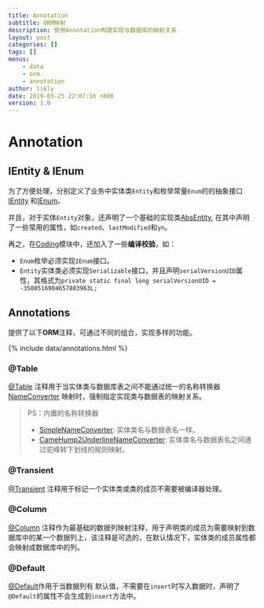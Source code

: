 ```yaml
---
title: Annotation
subtitle: ORM映射
description: 使用Annotation构建实现与数据库的映射关系
layout: post
categories: []
tags: []
menus:
    - data
    - orm
    - annotation
author: likly
date: 2019-03-25 22:07:16 +800
version: 1.0
---
```


# Annotation

## IEntity & IEnum

为了方便处理，分别定义了业务中实体类`Entity`和枚举常量`Enum`的的抽象接口
[IEntity](/org/finalframework/data/annotation/IEntity.java)
和[IEnum](/org/finalframework/data/annotation/IEnum.java)。

并且，对于实体`Entity`对象，还声明了一个基础的实现类[AbsEntity](/org/finalframework/data/entity/AbsEntity.java),
在其中声明了一些常用的属性，如`created`、`lastModified`和`yn`。

再之，在[Coding](../../coding/README.md)模块中，还加入了一些**编译校验**，如：

* `Enum`枚举必须实现`IEnum`接口。
* `Entity`实体类必须实现`Serializable`接口，并且声明`serialVersionUID`属性，其格式为`private static final long serialVersionUID = -3500516904657883963L;`

## Annotations

提供了以下**ORM**注释，可通过不同的组合，实现多样的功能。

{% include data/annotations.html %}

### @Table

[@Table](/org/finalframework/data/annotation/Table.java)
注释用于当实体类与数据库表之间不能通过统一的名称转换器[NameConverter](/org/finalframework/data/mapping/converter/NameConverter.java)
映射时，强制指定实现类与数据表的映射关系。

> PS：内置的名称转换器
> * [SimpleNameConverter](/org/finalframework/data/mapping/converter/SimpleNameConverter.java): 实体类名与数据表名一样。
> * [CameHump2UnderlineNameConverter](/org/finalframework/data/mapping/converter/CameHump2UnderlineNameConverter.java): 
>实体类名与数据表名之间通过驼峰转下划线的规则映射。

### @Transient

[@Transient](/org/finalframework/data/annotation/Transient.java)
注释用于标记一个实体类或类的成员不需要被编译器处理。

### @Column

[@Column](/org/finalframework/data/annotation/Column.java)
注释作为最基础的数据列映射注释，用于声明类的成员为需要映射到数据库中的某一个数据列上，该注释是可选的，在默认情况下，实体类的成员属性都会映射成数据库中的列。

### @Default

[@Default](/org/finalframework/data/annotation/Default.java)作用于当数据列有
默认值，不需要在`insert`时写入数据时，声明了`@Default`的属性不会生成到`insert`方法中。

